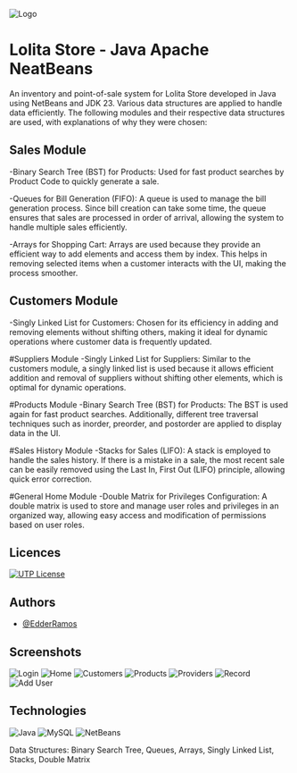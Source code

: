 
![Logo](https://i.ibb.co/CKRvwtxd/image.png)

# Lolita Store - Java Apache NeatBeans

An inventory and point-of-sale system for Lolita Store developed in Java using NetBeans and JDK 23. Various data structures are applied to handle data efficiently. The following modules and their respective data structures are used, with explanations of why they were chosen:

## Sales Module
-Binary Search Tree (BST) for Products: 
Used for fast product searches by Product Code to quickly generate a sale.

-Queues for Bill Generation (FIFO):
 A queue is used to manage the bill generation process. Since bill creation can take some time, the queue ensures that sales are processed in order of arrival, allowing the system to handle multiple sales efficiently.

-Arrays for Shopping Cart: 
Arrays are used because they provide an efficient way to add elements and access them by index. This helps in removing selected items when a customer interacts with the UI, making the process smoother.

## Customers Module

-Singly Linked List for Customers: Chosen for its efficiency in adding and removing elements without shifting others, making it ideal for dynamic operations where customer data is frequently updated.

#Suppliers Module
-Singly Linked List for Suppliers: Similar to the customers module, a singly linked list is used because it allows efficient addition and removal of suppliers without shifting other elements, which is optimal for dynamic operations.

#Products Module
-Binary Search Tree (BST) for Products: The BST is used again for fast product searches. Additionally, different tree traversal techniques such as inorder, preorder, and postorder are applied to display data in the UI.

#Sales History Module
-Stacks for Sales (LIFO): A stack is employed to handle the sales history. If there is a mistake in a sale, the most recent sale can be easily removed using the Last In, First Out (LIFO) principle, allowing quick error correction.

#General Home Module
-Double Matrix for Privileges Configuration: A double matrix is used to store and manage user roles and privileges in an organized way, allowing easy access and modification of permissions based on user roles.

## Licences


[![UTP License](https://img.shields.io/badge/License-UTP-red.svg)](https://utp.edu.pe/)



## Authors

- [@EdderRamos](https://www.github.com/EdderRamos)


## Screenshots

![Login](https://i.ibb.co/qF4m4PwT/image.png)
![Home](https://i.ibb.co/cX67xQ6v/image.png)
![Customers](https://i.ibb.co/B2Bn3XNW/image.png)
![Products](https://i.ibb.co/Zzdr333K/image.png)
![Providers](https://i.ibb.co/qL2CJ81W/image.png)
![Record](https://i.ibb.co/KjRhrVJN/image.png)
![Add User](https://i.ibb.co/mFF90zPS/image.png)


## Technologies

![Java](https://img.shields.io/badge/Java-JDK%2023-orange)
![MySQL](https://img.shields.io/badge/MySQL-Database-blue)
![NetBeans](https://img.shields.io/badge/NetBeans-IDE-green)

Data Structures: Binary Search Tree, Queues, Arrays, Singly Linked List, Stacks, Double Matrix